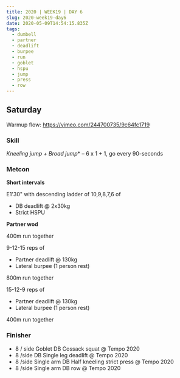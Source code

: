 ```yaml
---
title: 2020 | WEEK19 | DAY 6
slug: 2020-week19-day6
date: 2020-05-09T14:54:15.835Z
tags:
  - dumbell
  - partner
  - deadlift
  - burpee
  - run
  - goblet
  - hspu
  - jump
  - press
  - row
---
```

## Saturday

Warmup flow: <https://vimeo.com/244700735/9c64fc1719>

### Skill

**Kneeling jump* + Broad jump** – 6 x 1 + 1, go every 90-seconds

### Metcon

**Short intervals**

E1'30" with descending ladder of 10,9,8,7,6 of

* DB deadlift @ 2x30kg
* Strict HSPU

**Partner wod**

400m run together

9-12-15 reps of

* Partner deadlift @ 130kg
* Lateral burpee (1 person rest)

800m run together

15-12-9 reps of

* Partner deadlift @ 130kg
* Lateral burpee (1 person rest)

400m run together

### Finisher

* 8  / side Goblet DB Cossack squat @ Tempo 2020
* 8  /side DB Single leg deadlift @ Tempo 2020
* 8 /side Single arm DB Half kneeling strict press @ Tempo 2020
* 8 /side Single arm DB row @ Tempo 2020